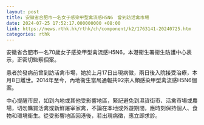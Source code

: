 ```yaml
---
layout: post
title: 安徽省合肥市一名女子感染甲型禽流感H5N6　曾到訪活禽市場
date: 2024-07-25 17:52:17.000000000 +08:00
link: https://news.rthk.hk/rthk/ch/component/k2/1763141-20240725.htm
categories: rthk
---
```


安徽省合肥市一名70歲女子感染甲型禽流感H5N6，本港衞生署衞生防護中心表示，正密切監察個案。

患者於發病前曾到訪活禽市場，她於上月17日出現病徵，兩日後入院接受治療，本月8日離世。2014年至今，內地衞生當局通報共92宗人類感染甲型禽流感H5N6個案。

中心提醒市民，如到內地或其他受影響地區，緊記避免到濕貨街市、活禽市場或農場，切勿購買活禽或新鮮屠宰家禽，不論在本地或外遊期間，應時刻保持個人、食物和環境衞生。從受影響地區回港後，若出現病徵，應立即求診。

